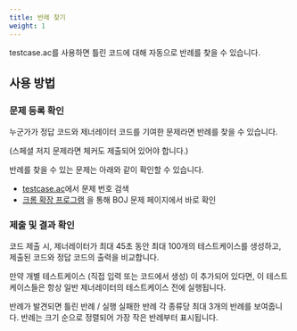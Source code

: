 ```yaml
---
title: 반례 찾기
weight: 1
---
```


testcase.ac를 사용하면 틀린 코드에 대해 자동으로 반례를 찾을 수 있습니다. 

## 사용 방법

### 문제 등록 확인

누군가가 정답 코드와 제너레이터 코드를 기여한 문제라면 반례를 찾을 수 있습니다.

(스페셜 저지 문제라면 체커도 제출되어 있어야 합니다.)

반례를 찾을 수 있는 문제는 아래와 같이 확인할 수 있습니다.

- [testcase.ac](https://testcase.ac)에서 문제 번호 검색
- [크롬 확장 프로그램](https://chromewebstore.google.com/detail/idemfboidcafddhdkhbniobcioacjfkm) 을 통해 BOJ 문제 페이지에서 바로 확인

### 제출 및 결과 확인

코드 제출 시, 제너레이터가 최대 45초 동안 최대 100개의 테스트케이스를 생성하고, 제출된 코드와 정답 코드의 출력을 비교합니다.

만약 개별 테스트케이스 (직접 입력 또는 코드에서 생성) 이 추가되어 있다면, 이 테스트케이스들은 항상 일반 제너레이터의 테스트케이스 전에 실행됩니다.

반례가 발견되면 틀린 반례 / 실행 실패한 반례 각 종류당 최대 3개의 반례를 보여줍니다. 반례는 크기 순으로 정렬되어 가장 작은 반례부터 표시됩니다.
